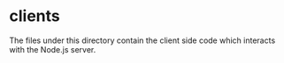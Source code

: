 # clients

The files under this directory contain the client side code which
interacts with the Node.js server.
